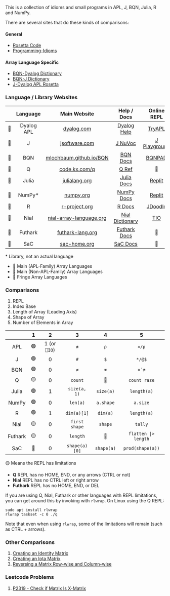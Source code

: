This is a collection of idioms and small programs in APL, J, BQN, Julia, R and NumPy.

There are several sites that do these kinds of comparisons:

#### General

* [Rosetta Code](http://www.rosettacode.org/wiki/Rosetta_Code)
* [Programming-Idioms](https://programming-idioms.org/)

#### Array Language Specific

* [BQN-Dyalog Dictionary](https://mlochbaum.github.io/BQN/doc/fromDyalog.html)
* [BQN-J Dictionary](https://mlochbaum.github.io/BQN/doc/fromJ.html)
* [J-Dyalog APL Rosetta](http://sigapl.org/_J-Dyalog_APL_Rosetta.html)

### Language / Library Websites


||Language|Main Website|Help / Docs|Online REPL|
|:-:|:-:|:-:|:-:|:-:|
|:green_heart:|Dyalog APL|[dyalog.com](https://www.dyalog.com/)|[Dyalog Help](https://help.dyalog.com/18.2/)|[TryAPL](https://tryapl.org/)|
|:green_heart:|J|[jsoftware.com](https://www.jsoftware.com/)|[J NuVoc](https://code.jsoftware.com/wiki/NuVoc)|[J Playground](https://jsoftware.github.io/j-playground/bin/html/index.html)|
|:green_heart:|BQN|[mlochbaum.github.io/BQN](https://mlochbaum.github.io/BQN/)|[BQN Docs](https://mlochbaum.github.io/BQN/doc/index.html)|[BQNPAD](https://bqnpad.mechanize.systems/)|
|:green_heart:|Q|[code.kx.com/q](https://code.kx.com/q/)|[Q Ref](https://code.kx.com/q4m3/A_Built-in_Functions/)|:no_entry_sign:|
|:blue_heart:|Julia|[julialang.org](https://julialang.org/)|[Julia Docs](https://docs.julialang.org/en/v1/)|[Replit](https://julialang.org/learning/tryjulia/)|
|:blue_heart:|NumPy*|[numpy.org](https://numpy.org/)|[NumPy Docs](https://numpy.org/doc/stable/)|[Replit](https://replit.com/languages/python3)|
|:blue_heart:|R|[r-project.org](https://www.r-project.org/)|[R Docs](https://www.rdocumentation.org/)|[JDoodle](https://www.jdoodle.com/execute-r-online/)|
|:purple_heart:|Nial|[nial-array-language.org](https://www.nial-array-language.org/)|[Nial Dictionary](https://www.nial-array-language.org/ndocs/NialDict2.html)|[TIO](https://tio.run/#Nial)|
|:purple_heart:|Futhark|[futhark-lang.org](https://futhark-lang.org/)|[Futhark Docs](https://futhark-lang.org/docs.html)|:no_entry_sign:|
|:purple_heart:|SaC|[sac-home.org](https://www.sac-home.org/)|[SaC Docs](https://www.sac-home.org/docs:main)|:no_entry_sign:|

\* Library, not an actual language
* :green_heart: Main (APL-Family) Array Languages
* :blue_heart: Main (Non-APL-Family) Array Languages
* :purple_heart: Fringe Array Languages

### Comparisons

1. REPL
2. Index Base
3. Length of Array (Leading Axis)
4. Shape of Array
5. Number of Elements in Array

||1|2|3|4|5
|:-:|:-:|:-:|:-:|:-:|:-:|
|APL|:green_circle:|1 (or `⎕IO`)|`≢`|`⍴`|`×/⍴`|
|J|:green_circle:|0|`#`|`$`|`*/@$`|
|BQN|:green_circle:|0|`≠`|`≢`|`×´≢`|
|Q|:yellow_circle:|0|`count`|:no_entry_sign:|`count raze`|
|Julia|:green_circle:|1|`size(a, 1)`|`size(a)`|`length(a)`|
|NumPy|:green_circle:|0|`len(a)`|`a.shape`|`a.size`|
|R|:green_circle:|1|`dim(a)[1]`|`dim(a)`|`length(a)`|
|Nial|:yellow_circle:|0|`first shape`|`shape`|`tally`|
|Futhark|:yellow_circle:|0|`length`|:no_entry_sign:|`flatten \|> length`|
|SaC|:no_entry_sign:|0|`shape(a)[0]`|`shape(a)`|`prod(shape(a))`|

:yellow_circle: Means the REPL has limitations
* **Q** REPL has no HOME, END, or any arrows (CTRL or not)
* **Nial** REPL has no CTRL left or right arrow
* **Futhark** REPL has no HOME, END, or DEL

If you are using Q, Nial, Futhark or other languages with REPL limitations, you can get around this by invoking with `rlwrap`. On Linux using the Q REPL:

```
sudo apt install rlwrap
rlwrap taskset -c 0 ./q
```
Note that even when using `rlwrap`, some of the limitations will remain (such as CTRL + arrows).

### Other Comparisons

1. [Creating an Identity Matrix](https://github.com/codereport/array-language-comparisons/blob/main/comparisons/matrix_identity.md)
2. [Creating an Iota Matrix](https://github.com/codereport/array-language-comparisons/blob/main/comparisons/matrix_iota.md)
3. [Reversing a Matrix Row-wise and Column-wise](https://github.com/codereport/array-language-comparisons/blob/main/comparisons/matrix_reversing.md)

### Leetcode Problems

1. [P2319 - Check if Matrix Is X-Matrix](https://github.com/codereport/array-language-comparisons/blob/main/comparisons/leetcode/P02319_Check_Matrix.md)
